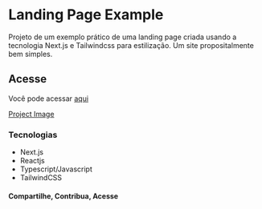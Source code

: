 # Landing Page Example

Projeto de um exemplo prático de uma landing page criada usando a tecnologia Next.js e Tailwindcss para estilização. Um site propositalmente bem simples.

## Acesse

Você pode acessar [aqui](https://landing-page-example-wine.vercel.app/)

[Project Image]("https://github.com/Danilo-Vicentin-Silva/landing-page-example/blob/master/public/images/landing-page-example-cover.webp")

### Tecnologias

- Next.js
- Reactjs
- Typescript/Javascript
- TailwindCSS

#### Compartilhe, Contribua, Acesse
